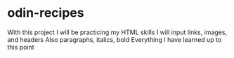 # odin-recipes
With this project I will be practicing my HTML skills
I will input links, images, and headers
Also paragraphs, italics, bold 
Everything I have learned up to this point